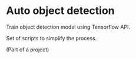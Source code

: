 # Auto object detection

Train object detection model using Tensorflow API.

Set of scripts to simplify the process.

(Part of a project)